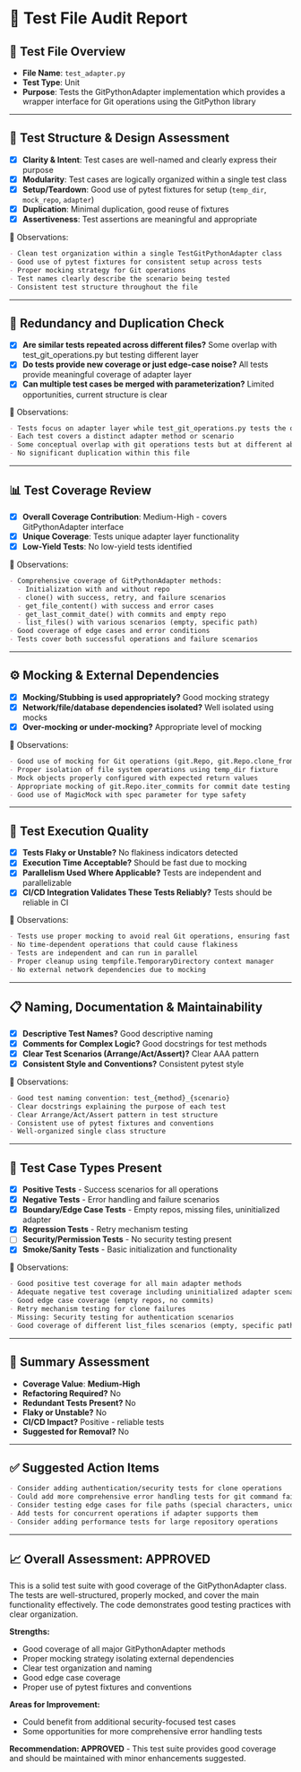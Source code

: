 # 🧪 Test File Audit Report

## 📌 **Test File Overview**

* **File Name**: `test_adapter.py`
* **Test Type**: Unit
* **Purpose**: Tests the GitPythonAdapter implementation which provides a wrapper interface for Git operations using the GitPython library

---

## 🧱 **Test Structure & Design Assessment**

* [x] **Clarity & Intent**: Test cases are well-named and clearly express their purpose
* [x] **Modularity**: Test cases are logically organized within a single test class
* [x] **Setup/Teardown**: Good use of pytest fixtures for setup (`temp_dir`, `mock_repo`, `adapter`)
* [x] **Duplication**: Minimal duplication, good reuse of fixtures
* [x] **Assertiveness**: Test assertions are meaningful and appropriate

📝 Observations:

```markdown
- Clean test organization within a single TestGitPythonAdapter class
- Good use of pytest fixtures for consistent setup across tests
- Proper mocking strategy for Git operations
- Test names clearly describe the scenario being tested
- Consistent test structure throughout the file
```

---

## 🔁 **Redundancy and Duplication Check**

* [x] **Are similar tests repeated across different files?** Some overlap with test_git_operations.py but testing different layer
* [x] **Do tests provide new coverage or just edge-case noise?** All tests provide meaningful coverage of adapter layer
* [x] **Can multiple test cases be merged with parameterization?** Limited opportunities, current structure is clear

📝 Observations:

```markdown
- Tests focus on adapter layer while test_git_operations.py tests the operations layer
- Each test covers a distinct adapter method or scenario
- Some conceptual overlap with git operations tests but at different abstraction level
- No significant duplication within this file
```

---

## 📊 **Test Coverage Review**

* [x] **Overall Coverage Contribution**: Medium-High - covers GitPythonAdapter interface
* [x] **Unique Coverage**: Tests unique adapter layer functionality
* [x] **Low-Yield Tests**: No low-yield tests identified

📝 Observations:

```markdown
- Comprehensive coverage of GitPythonAdapter methods:
  - Initialization with and without repo
  - clone() with success, retry, and failure scenarios
  - get_file_content() with success and error cases
  - get_last_commit_date() with commits and empty repo
  - list_files() with various scenarios (empty, specific path)
- Good coverage of edge cases and error conditions
- Tests cover both successful operations and failure scenarios
```

---

## ⚙️ **Mocking & External Dependencies**

* [x] **Mocking/Stubbing is used appropriately?** Good mocking strategy
* [x] **Network/file/database dependencies isolated?** Well isolated using mocks
* [x] **Over-mocking or under-mocking?** Appropriate level of mocking

📝 Observations:

```markdown
- Good use of mocking for Git operations (git.Repo, git.Repo.clone_from)
- Proper isolation of file system operations using temp_dir fixture
- Mock objects properly configured with expected return values
- Appropriate mocking of git.Repo.iter_commits for commit date testing
- Good use of MagicMock with spec parameter for type safety
```

---

## 🚦 **Test Execution Quality**

* [x] **Tests Flaky or Unstable?** No flakiness indicators detected
* [x] **Execution Time Acceptable?** Should be fast due to mocking
* [x] **Parallelism Used Where Applicable?** Tests are independent and parallelizable
* [x] **CI/CD Integration Validates These Tests Reliably?** Tests should be reliable in CI

📝 Observations:

```markdown
- Tests use proper mocking to avoid real Git operations, ensuring fast execution
- No time-dependent operations that could cause flakiness
- Tests are independent and can run in parallel
- Proper cleanup using tempfile.TemporaryDirectory context manager
- No external network dependencies due to mocking
```

---

## 📋 **Naming, Documentation & Maintainability**

* [x] **Descriptive Test Names?** Good descriptive naming
* [x] **Comments for Complex Logic?** Good docstrings for test methods
* [x] **Clear Test Scenarios (Arrange/Act/Assert)?** Clear AAA pattern
* [x] **Consistent Style and Conventions?** Consistent pytest style

📝 Observations:

```markdown
- Good test naming convention: test_{method}_{scenario}
- Clear docstrings explaining the purpose of each test
- Clear Arrange/Act/Assert pattern in test structure
- Consistent use of pytest fixtures and conventions
- Well-organized single class structure
```

---

## 🧪 **Test Case Types Present**

* [x] **Positive Tests** - Success scenarios for all operations
* [x] **Negative Tests** - Error handling and failure scenarios
* [x] **Boundary/Edge Case Tests** - Empty repos, missing files, uninitialized adapter
* [x] **Regression Tests** - Retry mechanism testing
* [ ] **Security/Permission Tests** - No security testing present
* [x] **Smoke/Sanity Tests** - Basic initialization and functionality

📝 Observations:

```markdown
- Good positive test coverage for all main adapter methods
- Adequate negative test coverage including uninitialized adapter scenarios
- Good edge case coverage (empty repos, no commits)
- Retry mechanism testing for clone failures
- Missing: Security testing for authentication scenarios
- Good coverage of different list_files scenarios (empty, specific path)
```

---

## 🏁 **Summary Assessment**

* **Coverage Value**: **Medium-High**
* **Refactoring Required?** No
* **Redundant Tests Present?** No
* **Flaky or Unstable?** No
* **CI/CD Impact?** Positive - reliable tests
* **Suggested for Removal?** No

---

## ✅ Suggested Action Items

```markdown
- Consider adding authentication/security tests for clone operations
- Could add more comprehensive error handling tests for git command failures
- Consider testing edge cases for file paths (special characters, unicode)
- Add tests for concurrent operations if adapter supports them
- Consider adding performance tests for large repository operations
```

---

## 📈 **Overall Assessment: APPROVED**

This is a solid test suite with good coverage of the GitPythonAdapter class. The tests are well-structured, properly mocked, and cover the main functionality effectively. The code demonstrates good testing practices with clear organization.

**Strengths:**
* Good coverage of all major GitPythonAdapter methods
* Proper mocking strategy isolating external dependencies
* Clear test organization and naming
* Good edge case coverage
* Proper use of pytest fixtures and conventions

**Areas for Improvement:**
* Could benefit from additional security-focused test cases
* Some opportunities for more comprehensive error handling tests

**Recommendation: APPROVED** - This test suite provides good coverage and should be maintained with minor enhancements suggested.

